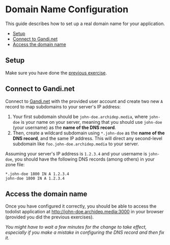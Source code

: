 # Domain Name Configuration

This guide describes how to set up a real domain name for your application.

<!-- START doctoc generated TOC please keep comment here to allow auto update -->
<!-- DON'T EDIT THIS SECTION, INSTEAD RE-RUN doctoc TO UPDATE -->


- [Setup](#setup)
- [Connect to Gandi.net](#connect-to-gandinet)
- [Access the domain name](#access-the-domain-name)

<!-- END doctoc generated TOC please keep comment here to allow auto update -->



## Setup

Make sure you have done the [previous exercise](systemd-deployment.md).



## Connect to Gandi.net

Connect to [Gandi.net](https://gandi.net) with the provided user account and create two new `A` record to map subdomains to your server's IP address:

1. Your first subdomain should be `john-doe.archidep.media`, where `john-doe` is your name on your server,
   meaning that you should use `john-doe` (your username) as the **name of the DNS record**.
2. Then, create a wildcard subdomain using `*.john-doe` as the **name of the DNS record**, and the same IP address.
   This will direct any second-level subdomain like `foo.john-doe.archidep.media` to your server.

Assuming your server's IP address is `1.2.3.4` and your username is `john-doe`,
you should have the following DNS records (among others) in your zone file:

```
*.john-doe 1800 IN A 1.2.3.4
john-doe 1800 IN A 1.2.3.4
```



## Access the domain name

Once you have configured it correctly,
you should be able to access the todolist application at http://john-doe.archidep.media:3000 in your browser
(provided you did the previous exercises).

*You might have to wait a few minutes for the change to take effect,
especially if you make a mistake in configuring the DNS record and then fix it.*



[systemd]: https://en.wikipedia.org/wiki/Systemd
